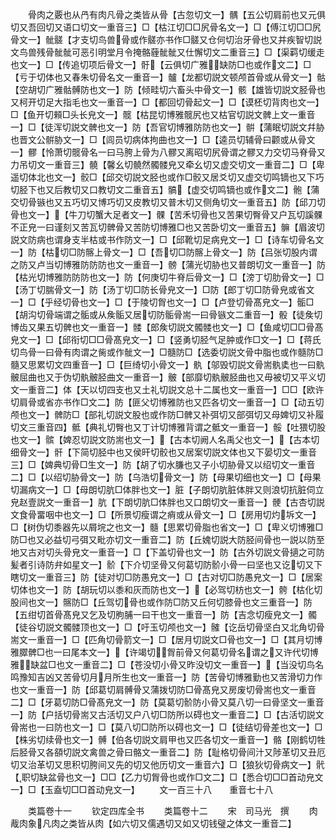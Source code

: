 <!-- { "loadSidebar": true } -->
　　骨肉之覈也从冎有肉凡骨之类皆从骨【古忽切文一】髃【五公切肩前也又元俱切又吾回切又语口切文一重音三】□【枯江切□□尻骨名文一】□【傅江切□□尻骨文一】骴髊【才支切鸟兽骨或作髊亦书作□髊又仓何切治牙骨也又并疾智切説文鸟兽残骨骴骴可恶引明堂月令掩骼薶骴骴又仕懈切文二重音三】□【渠羁切缓走也文一】□【传追切项后骨文一】骬【云俱切广雅缺防□也或作文二】□【亏于切体也又春朱切骨名文一重音一】髗【龙都切説文顿颅首骨或从骨文一】骷【空胡切广雅骷髆防也文一】防【倾畦切六畜头中骨文一】骸【雄皆切説文胫骨也又柯开切足大指毛也文一重音一】□【都回切骨起文一】□【谟柸切背肉也文一】□【鱼开切顂□头长皃文一】髋【枯昆切博雅髋尻也又枯官切説文髀上文一重音一】□【徒浑切説文髀也文一】防【吾官切博雅防防也文一】骿【蒲眠切説文幷胁也晋文公骿胁文一】□【闾员切病体拘曲也文一】□【逵员切辅骨曰颧或从骨文一】髎【怜萧切髋骨名一曰马胯上骨为八髎又离昭切尻骨谓之髎又力交切马脊骨又力吊切文一重音三】髐【馨幺切髐然髑髅皃又牵幺切又虚交切文一重音二】□【卑遥切体北也文一】骹□【邱交切説文胫也或作□骹又居爻切又虚交切鸣镝也又下巧切胫下也又后教切又口教切文二重音五】髇【虚交切鸣镝也或作文二】骲【蒲交切骨镞也又五巧切又博巧切又皮教切又普木切又侧角切文一重音五】防【邱刀切骨也文一】【牛刀切蟹大足者文一】髁【苦禾切骨也又苦果切臀骨又户瓦切謑髁不正皃一曰谨刻又苦瓦切髀骨又苦防切博雅□也又苦卧切文一重音五】髍【眉波切説文防病也谓身支半枯或书作防文一】□【邱靴切足病皃文一】□【诗车切骨名文一】防【枯切□防髂上骨文一】□【吾切□防髂上骨文一】防【吕张切股内谓之防又卢当切博雅防防防也文一重音一】髈【蒲光切胁也又普朗切文一重音一】防【枯光切博雅防防防也文一】防【何庚切牛脊后骨文一】□【滂丁切肋骨文一】□【汤丁切腨骨文一】防【汤丁切□防长骨皃文一】□防【郎丁切□防骨皃或省文一】□【乎经切骨也文一】□【于陵切胷也文一】□【卢登切骨髙皃文一】骺□【胡沟切骨端谓之骺或从矦骺又居切防骺骨耑一曰骨镞文二重音一】骰【徒矦切博齿又果五切髀也文一重音一】髅【郎矦切説文髑髅也文一】□【鱼咸切□□骨髙皃文一】□【邱衔切□□骨髙皃文一】□【竖勇切胫气足肿或作□文一】□【蒋氏切鸟骨一曰骨有肉谓之胔或作骴文一】□髓防□【选委切説文骨中脂也或作髓防□髓又思累切文四重音一】□【巨绮切小骨文一】骫【邬毁切説文骨耑骫奊也一曰骫骳屈曲也又于伪切骫骳胫曲文一重音一】骳【部靡切骫骳胫曲也又毋被切又平义切文一重音二】体【天以切四支也又土礼切説文总十二属也文一重音一】□□【欧许切肩骨或省亦书作□文二】防【匪父切博雅防也又匹各切文一重音一】□【动五切颅也文一】髀防□【部礼切説文股也或作防□髀又补弭切又部弭切又母婢切又补履切文三重音四】骶【典礼切臀也又丁计切博雅背谓之骶文一重音一】骽【吐猥切股也文一】髌【婢忍切説文防耑也文一】【古本切阙人名禹父也文一】【古本切细骨文一】骭【下简切胫中也又侯旰切骹也又居案切説文体也又下晏切文一重音三】□【婢典切骨□生文一】防【胡了切水膁也又子小切胁骨又以绍切文一重音二】□【以绍切胁骨文一】防【乌浩切骨文一】防【母果切细也文一】□【母果切漏病文一】□【母朗切肮□体胖也文一】脏【子朗切肮脏体胖又则浪切抗脏伺立皃赵壹説文一重音一】肮【下朗切肮□体胖也又口朗切文一重音一】骾【古杏切説文食骨畱咽中也文一】□【所景切瘦谓之痟或从骨文一】□【房用切灼坼文一】□【树伪切黍器先以屑垸之也文一】髓【思累切骨脂也省文一】□【卑义切博雅□防□也又必益切弓弭又毗亦切文一重音二】防【丘媿切説大防胫间骨也一説以防至地又古对切头骨皃文一重音一】□【下盖切骨也文一】防【古外切説文骨擿之可防髪者引诗防弁如星文一】骱【下介切坚骨又何葛切防骱小骨一曰坚也又讫切又下瞎切文一重音三】防【徒对切□防愚皃文一】□【古对切□防愚皃文一】□【居案切体也文一】防【胡玩切以黍和灰而防也文一】【必驾切枋也文一】骻【枯化切股间也文一】髂防□【丘驾切骨也或作防□防又丘何切膝骨也文三重音一】防【五绀切首骨髙皃又乞及切朐脯一曰干也文一重音一】防【吉念切瘦皃文一】髑【徒谷切説文髑髅顶也文一】□【吁玉切颅也文一】髉【讫岳切骨坚白又北角切骨耑文一重音一】□【匹角切骨箭文一】□【居月切説文□骨也文一】□【其月切博雅臎髀□也一曰尾本文一】【许竭切胷前骨又何葛切骨名谓之又许代切博雅缺盆□也文一重音二】□【苍没切小骨又昨没切文一重音一】【当没切鸟名鸣豫知吉凶又苦骨切月月所生也文一重音一】防【苦骨切博雅勤也又苦滑切力作也文一重音一】防【邱葛切肩髆骨又蒲拨切防□骨髙皃又房废切骨耑也文一重音二】□【牙葛切防□骨髙皃文一】防【莫葛切骱防小骨又莫八切一曰骨坚文一重音一】防【户括切骨耑又古活切又户八切□防所以碍也文一重音二】□【古活切説文骨耑也一曰防也文一】□【莫八切□防所以碍也文一】□【徒结切骨差也文一】□【株劣切续骨也文一】髆【伯各切説文肩甲也又匹各切文一重音一】骼【刚鹤切牲后胫骨又各頟切説文禽兽之骨曰骼文一重音二】防【耻格切骨间汁又陟革切又丑厄切又治革切又思积切胯间又先的切又他历切文一重音六】□【狼狄切骨病文一】骮【职切缺盆骨也文一】□□【乙力切胷骨也或作□文二】□【悉合切□□首动皃文一】□【玉盍切□□首动皃文一】
　　文一百三十八　　重音七十八














　　类篇卷十一
　　钦定四库全书
　　类篇卷十二
　　宋　司马光　撰
　　肉胾肉象凡肉之类皆从肉【如六切又儒遇切又如又切钱璧之体文一重音二】
